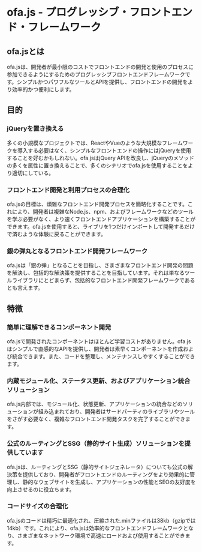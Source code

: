 # ofa.js - プログレッシブ・フロントエンド・フレームワーク

## ofa.jsとは

ofa.jsは、開発者が最小限のコストでフロントエンドの開発と使用のプロセスに参加できるようにするためのプログレッシブフロントエンドフレームワークです。シンプルかつパワフルなツールとAPIを提供し、フロントエンドの開発をより効率的かつ便利にします。

## 目的

### jQueryを置き換える

多くの小規模なプロジェクトでは、ReactやVueのような大規模なフレームワークを導入する必要はなく、シンプルなフロントエンドの操作にはjQueryを使用することを好むかもしれない。ofa.jsはjQuery APIを改良し、jQueryのメソッドの多くを属性に置き換えることで、多くのシナリオでofa.jsを使用することをより適切にしている。

### フロントエンド開発と利用プロセスの合理化

ofa.jsの目標は、煩雑なフロントエンド開発プロセスを簡略化することです。これにより、開発者は複雑なNode.js、npm、およびフレームワークなどのツールを学ぶ必要がなく、より速くフロントエンドアプリケーションを構築することができます。ofa.jsを使用すると、ライブリを1つだけインポートして開発するだけで済むような体験に戻ることができます。

### 銀の弾丸となるフロントエンド開発フレームワーク

ofa.jsは「銀の弾」となることを目指し、さまざまなフロントエンド開発の問題を解決し、包括的な解決策を提供することを目指しています。それは単なるツールライブラリにとどまらず、包括的なフロントエンド開発フレームワークであるとも言えます。

## 特徴

### 簡単に理解できるコンポーネント開発

ofa.jsで開発されたコンポーネントはほとんど学習コストがありません。ofa.jsはシンプルで直感的なAPIを提供し、開発者は素早くコンポーネントを作成および統合できます。また、コードを整理し、メンテナンスしやすくすることができます。

### 内蔵モジュール化、ステータス更新、およびアプリケーション統合ソリューション

ofa.js内部では、モジュール化、状態更新、アプリケーションの統合などのソリューションが組み込まれており、開発者はサードパーティのライブラリやツールをさがす必要なく、複雑なフロントエンド開発タスクを完了することができます。

### 公式のルーティングとSSG（静的サイト生成）ソリューションを提供しています

ofa.jsは、ルーティングとSSG（静的サイトジェネレータ）についても公式の解決策を提供しており、開発者がフロントエンドのルーティングをより効果的に管理し、静的なウェブサイトを生成し、アプリケーションの性能とSEOの友好度を向上させるのに役立ちます。

### コードサイズの合理化

ofa.jsのコードは精巧に最適化され、圧縮された.minファイルは38kb（gzipでは14kb）です。これにより、ofa.jsは効率的なフロントエンドフレームワークとなり、さまざまなネットワーク環境で高速にロードおよび使用することができます。